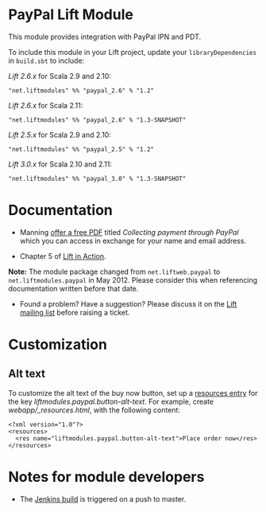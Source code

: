 PayPal Lift Module
==================

This module provides integration with PayPal IPN and PDT.

To include this module in your Lift project, update your `libraryDependencies` in `build.sbt` to include:

*Lift 2.6.x* for Scala 2.9 and 2.10:

    "net.liftmodules" %% "paypal_2.6" % "1.2"

*Lift 2.6.x* for Scala 2.11:

    "net.liftmodules" %% "paypal_2.6" % "1.3-SNAPSHOT"


*Lift 2.5.x* for Scala 2.9 and 2.10:

    "net.liftmodules" %% "paypal_2.5" % "1.2"

*Lift 3.0.x* for Scala 2.10 and 2.11:

    "net.liftmodules" %% "paypal_3.0" % "1.3-SNAPSHOT"


Documentation
=============

* Manning [offer a free PDF](http://www.manning.com/free/excerpt_perrett_a.html) titled _Collecting payment through PayPal_ which you can access in exchange for your name and email address.

* Chapter 5 of [Lift in Action](http://www.manning.com/perrett/).

**Note:** The module package changed from `net.liftweb.paypal` to `net.liftmodules.paypal` in May 2012.  Please consider this when referencing documentation written before that date.

* Found a problem?  Have a suggestion?  Please discuss it on the [Lift mailing list](https://groups.google.com/group/liftweb) before raising a ticket.


Customization
=============


Alt text
--------

To customize the alt text of the buy now button, set up a [resources entry](https://www.assembla.com/spaces/liftweb/wiki/Localization) for the key _liftmodules.paypal.button-alt-text_. For example, create _webapp/\_resources.html_, with the following content:

    <?xml version="1.0"?>
    <resources>
      <res name="liftmodules.paypal.button-alt-text">Place order now</res>
    </resources>


Notes for module developers
===========================

* The [Jenkins build](https://liftmodules.ci.cloudbees.com/job/PayPal/) is triggered on a push to master.



